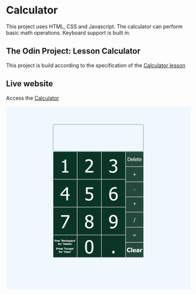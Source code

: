 # Calculator

This project uses HTML, CSS and Javascript. The calculator can perform basic math operations. Keyboard support is built in.

## The Odin Project: Lesson Calculator

This project is build according to the specification of the [Calculator lesson](https://www.theodinproject.com/lessons/foundations-calculator)

## Live website

Access the [Calculator](https://gohan61.github.io/calculator/)

![Calculator](./calculator-display.png "calculator")
